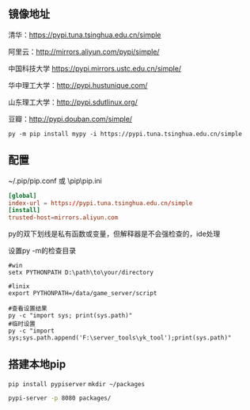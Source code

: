 镜像地址
---------

清华：https://pypi.tuna.tsinghua.edu.cn/simple

阿里云：http://mirrors.aliyun.com/pypi/simple/

中国科技大学 https://pypi.mirrors.ustc.edu.cn/simple/

华中理工大学：http://pypi.hustunique.com/

山东理工大学：http://pypi.sdutlinux.org/ 

豆瓣：http://pypi.douban.com/simple/

`py -m pip install mypy -i https://pypi.tuna.tsinghua.edu.cn/simple`

配置
-----

~/.pip/pip.conf 或 \pip\pip.ini
```conf
[global]
index-url = https://pypi.tuna.tsinghua.edu.cn/simple
[install]
trusted-host=mirrors.aliyun.com
```

py的双下划线是私有函数或变量，但解释器是不会强检查的，ide处理

设置py -m的检查目录
```
#win
setx PYTHONPATH D:\path\to\your/directory

#linix
export PYTHONPATH=/data/game_server/script

#查看设置结果
py -c "import sys; print(sys.path)"
#临时设置 
py -c "import sys;sys.path.append('F:\server_tools\yk_tool');print(sys.path)"
```

搭建本地pip
-----------
`pip install pypiserver`
`mkdir ~/packages`
```bat
pypi-server -p 8080 packages/
```